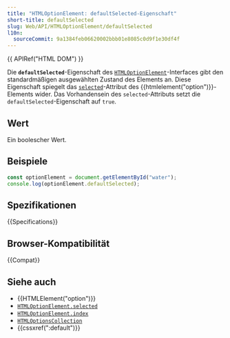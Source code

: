 ```yaml
---
title: "HTMLOptionElement: defaultSelected-Eigenschaft"
short-title: defaultSelected
slug: Web/API/HTMLOptionElement/defaultSelected
l10n:
  sourceCommit: 9a1384feb06620002bbb01e8085c0d9f1e30df4f
---
```


{{ APIRef("HTML DOM") }}

Die **`defaultSelected`**-Eigenschaft des [`HTMLOptionElement`](/de/docs/Web/API/HTMLOptionElement)-Interfaces gibt den standardmäßigen ausgewählten Zustand des Elements an. Diese Eigenschaft spiegelt das [`selected`](/de/docs/Web/HTML/Element/option#selected)-Attribut des {{htmlelement("option")}}-Elements wider. Das Vorhandensein des `selected`-Attributs setzt die `defaultSelected`-Eigenschaft auf `true`.

## Wert

Ein boolescher Wert.

## Beispiele

```js
const optionElement = document.getElementById("water");
console.log(optionElement.defaultSelected);
```

## Spezifikationen

{{Specifications}}

## Browser-Kompatibilität

{{Compat}}

## Siehe auch

- {{HTMLElement("option")}}
- [`HTMLOptionElement.selected`](/de/docs/Web/API/HTMLOptionElement/selected)
- [`HTMLOptionElement.index`](/de/docs/Web/API/HTMLOptionElement/index)
- [`HTMLOptionsCollection`](/de/docs/Web/API/HTMLOptionsCollection)
- {{cssxref(":default")}}
